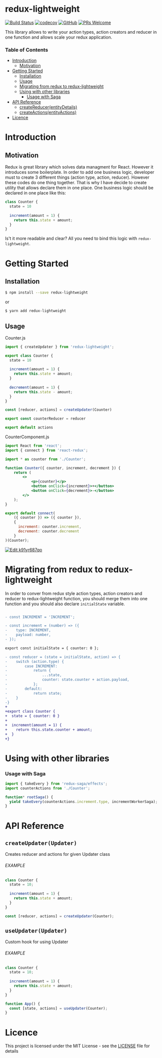 # redux-lightweight

[![Build Status](https://travis-ci.com/doniyor2109/redux-lightweight.svg?branch=master)](https://travis-ci.com/doniyor2109/redux-lightweight)
[![codecov](https://codecov.io/gh/doniyor2109/redux-lightweight/branch/master/graph/badge.svg)](https://codecov.io/gh/doniyor2109/redux-lightweight)
[![GitHub](https://img.shields.io/github/license/mashape/apistatus.svg)](https://github.com/doniyor2109/redux-lightweight/blob/master/LICENSE)
[![PRs Welcome](https://img.shields.io/badge/PRs-welcome-brightgreen.svg)](http://makeapullrequest.com)

This library allows to write your action types, action creators and reducer in one function and allows scale your redux application.

### Table of Contents

- [Introduction](#introduction)
  - [Motivation](#motivation)
- [Getting Started](#getting-started)
  - [Installation](#installation)
  - [Usage](#usage)
  - [Migrating from redux to redux-lightweight](#migrating-from-redux-to-redux-lightweight)
  - [Using with other libraries](#using-with-other-libraries)
    - [Usage with Saga](#usage-with-saga)
- [API Reference](#api-reference)
  - [createReducer(entityDetails)](#createreducerentitydetails)
  - [createActions(entityActions)](#createactionsentityactions)
- [Licence](#licence)

# Introduction

## Motivation

Redux is great library which solves data managment for React. However it introduces some boilerplate. In order to add one business logic, developer must to create 3 different things (action type, action, reducer). However these codes do one thing together. That is why I have decide to create utility that allows declare them in one place.
One business logic should be declared in one place like this:

```js
class Counter {
  state = 10
  
  increment(amount = 1) {
    return this.state + amount;
  }
}
```

Is't it more readable and clear? All you need to bind this logic with `redux-lightweight`.

# Getting Started

## Installation

```bash
$ npm install --save redux-lightweight
```

or

```bash
$ yarn add redux-lightweight
```

## Usage

Counter.js
```js
import { createUpdater } from 'redux-lightweight';

export class Counter {
  state = 10
  
  increment(amount = 1) {
    return this.state + amount;
  }
  
  decrement(amount = 1) {
    return this.state - amount;
  }
}

const [reducer, actions] = createUpdater(Counter)

export const counterReducer = reducer

export default actions
```

CounterComponent.js
```jsx harmony
import React from 'react';
import { connect } from 'react-redux';

import * as counter from './Counter';

function Counter({ counter, increment, decrement }) {
    return (
        <>
            <p>{counter}</p>
            <button onClick={increment}>+</button>
            <button onClick={decrement}>-</button>
        </>
    );
}

export default connect(
    ({ counter }) => ({ counter }),
    {
      increment: counter.increment,
      decrement: counter.decrement
    }
)(Counter);
```

[![Edit k91yr687qo](https://codesandbox.io/static/img/play-codesandbox.svg)](https://codesandbox.io/s/k91yr687qo)

# Migrating from redux to redux-lightweight

In order to conver from redux style action types, action creators and reducer to redux-lightweight function, you should merge them into one function and you should also declare `initialState` variable.
```diff

- const INCREMENT = 'INCREMENT';

- const increment = (number) => ({
-    type: INCREMENT,
-    payload: number,
- });

export const initialState = { counter: 0 };

- const reducer = (state = initialState, action) => {
-    switch (action.type) {
-        case INCREMENT:
-            return {
-                ...state,
-                counter: state.counter + action.payload,
-            };
-        default:
-            return state;
-    }
-}
+ 
+export class Counter {
+  state = { counter: 0 }
+  
+  increment(amount = 1) {
+    return this.state.counter + amount;
+  }
+}
```

# Using with other libraries

### Usage with Saga

```js
import { takeEvery } from 'redux-saga/effects';
import counterActions from './Counter';

function* rootSaga() {
  yield takeEvery(counterActions.increment.type, incrementWorkerSaga);
}
```

# API Reference

## `createUpdater(Updater)`


Creates reducer and actions for given Updater class

###### EXAMPLE

```js
class Counter {
  state = 10;
  
  increment(amount = 1) {
    return this.state + amount;
  }
}

const [reducer, actions] = createUpdater(Counter);
```

## `useUpdater(Updater)`

Custom hook for using Updater

###### EXAMPLE

```js
class Counter {
  state = 10;
  
  increment(amount = 1) {
    return this.state + amount;
  }
}

function App() {
  const [state, actions] = useUpdater(Counter);
}
```

# Licence

This project is licensed under the MIT License - see the [LICENSE](LICENSE) file for details
